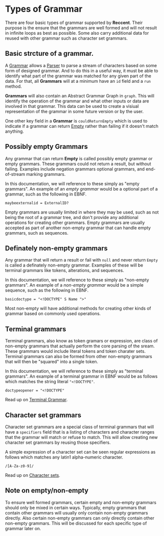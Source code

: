 # Types of Grammar

There are four basic types of grammar supported by **Reccent**. Their purpose is the ensure that
the grammars are well formed and will not result in infinite loops as best as possible. Some
also carry additional data for reused with other grammar such as character set grammars.

## Basic strcture of a grammar.

A [Grammar](/reference/grammar) allows a [Parser](/reference/parser) to parse a stream of
characters based on some form of designed grammar. And to do this in a useful way, it
must be able to identify what part of the grammar was matched for any given part of
the data. For that, all **Grammars** will at a minimum have an `id` field and a
`run` method.

**Grammars** will also contain an Abstract Grammar Graph in `graph`. This will identify the
operation of the grammar and what other inputs or data are involved in that grammar. This
data can be used to create a visiual representation of the grammar in some future
version or by the user.

One other key field in a **Grammar** is `couldReturnEmpty` which is used to indicate if a grammar
can return [Empty](/reference/nodes#empty) rather than failing if it doesn't match anything.

## Possibly empty Grammars

Any grammar that can return **Empty** is called possibly empty grammar or empty grammars. These
grammars could not return a result, but without failing. Examples include negation grammars
optional grammars, and end-of-stream marking grammars.

In this documentation, we will reference to these simply as "empty grammars". An example of an
_empty grammar_ would be a optional part of a grammar, such as the following in EBNF.

```EBNF
maybeexternalid = ExternalID?
```

Empty grammars are usually limited in where they may be used, such as not being the root of a
grammar tree, and don't provide any additional operations for creating other grammars.
Empty grammars are usually accepted as part of another non-empty grammar that
can handle empty grammars, such as sequences.

## Definately non-empty grammars

Any grammar that will return a result or fail with `null` and never return `Empty` is called a
definately non-empty grammar. Examples of these will be terminal grammars like tokens,
alterations, and sequences.

In this documentation, we will reference to these simply as "non-empty grammars". An example of
a _non-empty grammar_ would be a simple sequence, such as the following in EBNF.

```EBNF
basicdoctype = "<!DOCTYPE" S Name ">"
```

Most non-empty will have additional methods for creating other kinds of grammar based on commonly
used operations.

## Terminal grammars

Terminal grammars, also know as token gramars or expression, are class of non-empty grammars that
actually perform the core parsing of the sream. These grammars would include literal tokens
and token charater sets. Terminal grammars can also be formed from other non-empty
grammars that will then be "squared" into a single token.

In this documentation, we will reference to these simply as "terminal grammars". An example of a
terminal grammar in EBNF would be as follows which matches the string literal `"<!DOCTYPE"`.

```EBNF
doctypeopener = "<!DOCTYPE"
```

Read up on [Terminal Grammar](/guide/grammar/terminals).

## Character set grammars

Character set grammars are a special class of terminal grammars that will have a `specifiers` field
that is a listing of characters and character ranges that the grammar will match or refuse
to match. This will allow creating new character set grammars by reusing those
specifiers.

A simple expression of a character set can be seen regular expressions as follows which matches any
latin1 alpha-numeric character.

```RegExp
/[A-Za-z0-9]/
```

Read up on [Character sets](/guide/grammar/terminals#character-sets).

## Note on empty/non-empty

To ensure well formed grammars, certain empty and non-empty grammars should only be mixed in
certain ways. Typically, empty grammars that contain other grammars will usually only
contain non-empty grammars directly. Also certain non-empty grammars can
only directly contain other non-empty grammars. This will be
discussed for each specific type of grammar later on.
